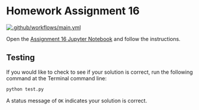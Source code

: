 # Homework Assignment 16

[![.github/workflows/main.yml](https://github.com/PGE311/assignment16/actions/workflows/main.yml/badge.svg)](https://github.com/PGE311/assignment16/actions/workflows/main.yml)

Open the [Assignment 16 Jupyter Notebook](assignment16.ipynb) and follow the instructions.

## Testing

If you would like to check to see if your solution is correct, run the following command at the Terminal command line: 

```bash
python test.py
```

A status  message of `OK` indicates your solution is correct.
